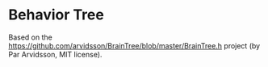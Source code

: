 # Behavior Tree

Based on the https://github.com/arvidsson/BrainTree/blob/master/BrainTree.h project (by Par Arvidsson, MIT license).

